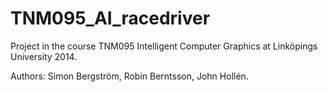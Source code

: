 ﻿TNM095_AI_racedriver
====================

Project in the course TNM095 Intelligent Computer Graphics at Linköpings University 2014.

Authors: Simon Bergström, Robin Berntsson, John Hollén.
